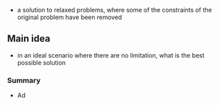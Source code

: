 - a solution to relaxed problems, where some of the constraints of the original problem have been removed

## Main idea
- in an ideal scenario where there are no limitation, what is the best possible solution

### Summary
- Ad
